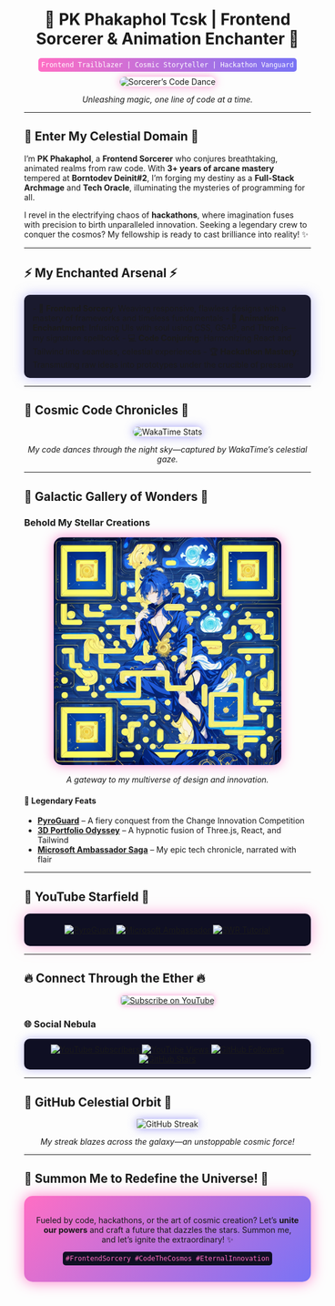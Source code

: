 <div align="center">
  <h1>🌠 <b>PK Phakaphol Tcsk</b> | Frontend Sorcerer & Animation Enchanter 🌠</h1>
  <p><code style="background: linear-gradient(90deg, #ff6ec4, #7873f5); padding: 5px; border-radius: 5px; color: white;">Frontend Trailblazer | Cosmic Storyteller | Hackathon Vanguard</code></p>
  <img src="https://media.giphy.com/media/LmNwrBhejkK9EFP504/giphy.gif" width="250" alt="Sorcerer’s Code Dance" style="border-radius: 10px; box-shadow: 0 0 15px rgba(255, 110, 196, 0.7);" />
  <p><i>Unleashing magic, one line of code at a time.</i></p>
</div>

---

## 🌌 <b>Enter My Celestial Domain</b> 🌌  
I’m **PK Phakaphol**, a **Frontend Sorcerer** who conjures breathtaking, animated realms from raw code. With **3+ years of arcane mastery** tempered at **Borntodev Deinit#2**, I’m forging my destiny as a **Full-Stack Archmage** and **Tech Oracle**, illuminating the mysteries of programming for all.

I revel in the electrifying chaos of **hackathons**, where imagination fuses with precision to birth unparalleled innovation. Seeking a legendary crew to conquer the cosmos? My fellowship is ready to cast brilliance into reality! ✨

---

## ⚡️ <b>My Enchanted Arsenal</b> ⚡️  
<div style="background: #1a1a2e; padding: 15px; border-radius: 10px; box-shadow: 0 0 20px rgba(120, 115, 245, 0.5);">
  - 🎨 <b>Frontend Sorcery</b>: Weaving responsive, flawless designs with a mastery of frameworks and timeless fundamentals  
  - 🌟 <b>Animation Enchantment</b>: Infusing UIs with soul using CSS, GSAP, and Three.js—my signature spellbook  
  - 💻 <b>Code Conjuring</b>: Harmonizing React and Tailwind into seamless, celestial experiences  
  - 🏆 <b>Hackathon Mastery</b>: Transmuting raw ideas into prototypes under the crucible of pressure  
</div>

---

## 🌃 <b>Cosmic Code Chronicles</b> 🌃  
<div align="center">
  <img src="https://github-readme-stats.vercel.app/api/wakatime?username=GodzK&theme=nightowl&layout=compact&hide_border=true&bg_color=1a1a2e&title_color=ff6ec4&text_color=dedede&icon_color=7873f5" alt="WakaTime Stats" style="border-radius: 10px; box-shadow: 0 0 15px rgba(120, 115, 245, 0.7);" />
  <p><i>My code dances through the night sky—captured by WakaTime’s celestial gaze.</i></p>
</div>

---

## 🌟 <b>Galactic Gallery of Wonders</b> 🌟  
### <b>Behold My Stellar Creations</b>  
<div align="center">
  <img src="./portfolio.png" alt="Portfolio Nebula" width="400" style="border-radius: 15px; box-shadow: 0 0 20px rgba(255, 110, 196, 0.8); transition: transform 0.3s; :hover { transform: scale(1.05); }" />
  <p><i>A gateway to my multiverse of design and innovation.</i></p>
</div>

#### 🚀 <b>Legendary Feats</b>  
- **[PyroGuard](https://www.youtube.com/watch?v=cSUpTJ-clrs&t=8s)** – A fiery conquest from the Change Innovation Competition  
- **[3D Portfolio Odyssey](https://www.youtube.com/watch?v=ML5piOfz_ao)** – A hypnotic fusion of Three.js, React, and Tailwind  
- **[Microsoft Ambassador Saga](https://www.youtube.com/watch?v=xr7nUM3XsXg)** – My epic tech chronicle, narrated with flair  

---

## 🎥 <b>YouTube Starfield</b> 🎥  
<div align="center" style="background: #0f0f23; padding: 20px; border-radius: 10px; box-shadow: 0 0 25px rgba(255, 110, 196, 0.6);">
  <!-- BEGIN YOUTUBE-CARDS -->  
  <a href="https://www.youtube.com/watch?v=cSUpTJ-clrs&t=8s">
    <img src="https://ytcards.demolab.com/?id=cSUpTJ-clrs&t=3s&title=PyroGuard+Change+Innovation&lang=en&background_color=%231a1a2e&title_color=%23ff6ec4&stats_color=%23dedede&max_title_lines=1&width=250&border_radius=10" alt="PyroGuard" />
  </a>  
  <a href="https://www.youtube.com/watch?v=xr7nUM3XsXg">
    <img src="https://ytcards.demolab.com/?id=xr7nUM3XsXg&t=3s&title=Microsoft+Ambassador+Intro&lang=en&background_color=%231a1a2e&title_color=%23ff6ec4&stats_color=%23dedede&max_title_lines=1&width=250&border_radius=10" alt="Microsoft Ambassador" />
  </a>  
  <a href="https://www.youtube.com/watch?v=ML5piOfz_ao">
    <img src="https://ytcards.demolab.com/?id=ML5piOfz_ao&t=3s&title=Fetch+Data+with+SWR&lang=en&background_color=%231a1a2e&title_color=%23ff6ec4&stats_color=%23dedede&max_title_lines=1&width=250&border_radius=10" alt="SWR Tutorial" />
  </a>  
  <!-- END YOUTUBE-CARDS -->  
</div>

---

## 🔥 <b>Connect Through the Ether</b> 🔥  
<div align="center">
  <a href="https://www.youtube.com/channel/UCcSwl5PU3NUYrGNjUZPLWxg?sub_confirmation=1">
    <img src="https://custom-icon-badges.demolab.com/badge/-Subscribe%20Now-ff6ec4?style=for-the-badge&logo=video&logoColor=white&labelColor=7873f5" alt="Subscribe on YouTube" style="border-radius: 5px; box-shadow: 0 0 10px rgba(255, 110, 196, 0.7);" />
  </a>
</div>

### 🌐 <b>Social Nebula</b>  
<p align="center" style="background: #0f0f23; padding: 10px; border-radius: 10px; box-shadow: 0 0 15px rgba(120, 115, 245, 0.5);">
  <a href="https://www.youtube.com/channel/UCcSwl5PU3NUYrGNjUZPLWxg">  
    <img src="https://custom-icon-badges.demolab.com/youtube/channel/subscribers/UCcSwl5PU3NUYrGNjUZPLWxg?color=%23ff6ec4&label=SUBSCRIBE&logo=video&logoColor=white&style=for-the-badge&labelColor=7873f5" alt="YouTube Subscribers" />  
  </a>  
  <a href="https://www.youtube.com/channel/UCcSwl5PU3NUYrGNjUZPLWxg">  
    <img src="https://custom-icon-badges.demolab.com/youtube/channel/views/UCcSwl5PU3NUYrGNjUZPLWxg?color=%237873f5&logo=eye&logoColor=white&style=for-the-badge&labelColor=ff6ec4" alt="YouTube Views" />  
  </a>  
  <a href="https://github.com/GodzK">  
    <img src="https://custom-icon-badges.demolab.com/github/followers/GodzK?color=7873f5&labelColor=ff6ec4&style=for-the-badge&logo=person-add&label=Follow&logoColor=white" alt="GitHub Followers" />  
  </a>  
  <a href="https://github.com/GodzK?tab=repositories">  
    <img src="https://custom-icon-badges.demolab.com/github/stars/GodzK?color=ff6ec4&style=for-the-badge&labelColor=7873f5&logo=star" alt="GitHub Stars" />  
  </a>  
</p>  

---

## 🌙 <b>GitHub Celestial Orbit</b> 🌙  
<div align="center">
  <img src="https://streak-stats.demolab.com?user=GodzK&theme=nightowl&border_radius=10&hide_border=true&background=1a1a2e&stroke=ff6ec4&ring=7873f5&fire=ff6ec4&currStreakNum=dedede&sideNums=dedede&currStreakLabel=ff6ec4&sideLabels=7873f5" alt="GitHub Streak" style="box-shadow: 0 0 15px rgba(120, 115, 245, 0.7);" />
  <p><i>My streak blazes across the galaxy—an unstoppable cosmic force!</i></p>
</div>

---

## 🚀 <b>Summon Me to Redefine the Universe!</b> 🚀  
<div align="center" style="background: linear-gradient(135deg, #ff6ec4, #7873f5); padding: 20px; border-radius: 15px; box-shadow: 0 0 25px rgba(255, 110, 196, 0.9);">
  <p>Fueled by code, hackathons, or the art of cosmic creation? Let’s <b>unite our powers</b> and craft a future that dazzles the stars. Summon me, and let’s ignite the extraordinary! ✨</p>
  <p><code style="background: #0f0f23; padding: 5px; border-radius: 5px; color: #ff6ec4;">#FrontendSorcery #CodeTheCosmos #EternalInnovation</code></p>
</div>
